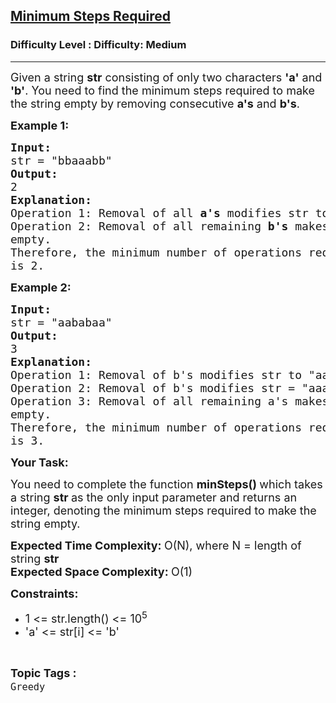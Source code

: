<h2><a href="https://www.geeksforgeeks.org/problems/minimum-steps-required--170647/1?page=3&difficulty=Medium&status=unsolved&sortBy=accuracy">Minimum Steps Required</a></h2><h3>Difficulty Level : Difficulty: Medium</h3><hr><div class="problems_problem_content__Xm_eO"><p><span style="font-size:18px">Given a string <strong>str</strong> consisting of only two characters <strong>'a'</strong>&nbsp;and <strong>'b'</strong>. You need to find the minimum steps required to make the string empty by removing&nbsp;consecutive <strong>a's</strong> and <strong>b's</strong>.</span></p>

<p><strong><span style="font-size:18px">Example 1:</span></strong></p>

<pre><span style="font-size:18px"><strong>Input:</strong></span>
<span style="font-size:18px">str = "bbaaabb"</span>
<span style="font-size:18px"><strong>Output:</strong></span>
<span style="font-size:18px">2</span>
<span style="font-size:18px"><strong>Explanation:</strong></span>
<span style="font-size:18px">Operation 1: Removal of all <strong>a's</strong> modifies str to "bbbb".
Operation 2: Removal of all remaining <strong>b's</strong> makes str
empty.
Therefore, the minimum number of operations required
is 2.</span></pre>

<p><span style="font-size:18px"><strong>Example 2:</strong></span></p>

<pre><span style="font-size:18px"><strong>Input:</strong>
str = "aababaa"
<strong>Output:</strong>
3
<strong>Explanation:</strong>
Operation 1: Removal of b's modifies str to "aaabaa".
Operation 2: Removal of b's modifies str = "aaaaa".
Operation 3: Removal of all remaining a's makes str 
empty.
Therefore, the minimum number of operations required 
is 3.</span>
</pre>

<p><strong><span style="font-size:18px">Your Task:</span></strong></p>

<p><span style="font-size:18px">You need to complete the function <strong>minSteps()&nbsp;</strong>which takes a string <strong>str&nbsp;</strong>as the only input parameter and returns an integer, denoting the minimum steps required to make the string empty.</span></p>

<p><strong><span style="font-size:18px">Expected Time Complexity:&nbsp;</span></strong><span style="font-size:18px">O(N), where N = length of string <strong>str<br>
Expected Space Complexity:&nbsp;</strong>O(1)</span></p>

<p><strong><span style="font-size:18px">Constraints:</span></strong></p>

<ul>
	<li><span style="font-size:18px">1 &lt;= str.length() &lt;= 10<sup>5</sup></span></li>
	<li><span style="font-size:18px">'a' &lt;= str[i] &lt;= 'b'&nbsp;</span></li>
</ul>
</div><br><p><span style=font-size:18px><strong>Topic Tags : </strong><br><code>Greedy</code>&nbsp;